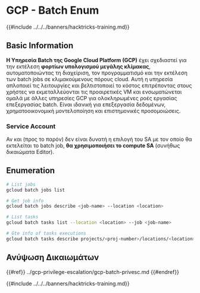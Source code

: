 # GCP - Batch Enum

{{#include ../../../banners/hacktricks-training.md}}

## Basic Information

**Η Υπηρεσία Batch της Google Cloud Platform (GCP)** έχει σχεδιαστεί για την εκτέλεση **φορτίων υπολογισμού μεγάλης κλίμακας**, αυτοματοποιώντας τη διαχείριση, τον προγραμματισμό και την εκτέλεση των batch jobs σε κλιμακούμενους πόρους cloud. Αυτή η υπηρεσία απλοποιεί τις λειτουργίες και βελτιστοποιεί το κόστος επιτρέποντας στους χρήστες να εκμεταλλεύονται τις προαιρετικές VM και ενσωματώνεται ομαλά με άλλες υπηρεσίες GCP για ολοκληρωμένες ροές εργασίας επεξεργασίας batch. Είναι ιδανική για επεξεργασία δεδομένων, χρηματοοικονομική μοντελοποίηση και επιστημονικές προσομοιώσεις.

### Service Account

Αν και (προς το παρόν) δεν είναι δυνατή η επιλογή του SA με τον οποίο θα εκτελείται το batch job, **θα χρησιμοποιήσει το compute SA** (συνήθως δικαιώματα Editor).

## Enumeration
```bash
# List jobs
gcloud batch jobs list

# Get job info
gcloud batch jobs describe <job-name> --location <location>

# List tasks
gcloud batch tasks list --location <location> --job <job-name>

# Gte info of tasks executions
gcloud batch tasks describe projects/<proj-number>/locations/<location>/jobs/<job-name>/taskGroups/<group>/tasks/<num>
```
## Ανύψωση Δικαιωμάτων

{{#ref}}
../gcp-privilege-escalation/gcp-batch-privesc.md
{{#endref}}

{{#include ../../../banners/hacktricks-training.md}}
